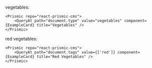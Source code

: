 vegetables:

    <Prismic repo="react-prismic-cms">
        <QueryAt path="document.type" value="vegetables" component={ExampleCard} title="Vegetables" />
    </Prismic>

red vegetables:

    <Prismic repo="react-prismic-cms">
        <QueryAt path="document.tags" value={['red']} component={ExampleCard} title="Red Vegetables" />
    </Prismic>
